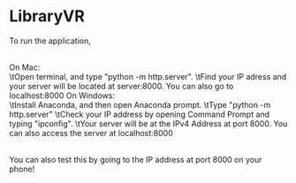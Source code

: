 # LibraryVR

To run the application, <br><br>

On Mac: <br>
  \tOpen terminal, and type "python -m http.server". 
  \tFind your IP adress and your server will be located at server:8000. You can also go to localhost:8000
On Windows: <br>
  \tInstall Anaconda, and then open Anaconda prompt. 
  \tType "python -m http.server" 
  \tCheck your IP address by opening Command Prompt and typing "ipconfig". 
  \tYour server will be at the IPv4 Address at port 8000. You can also access the server at localhost:8000
 <br><br>
 
You can also test this by going to the IP address at port 8000 on your phone! 
